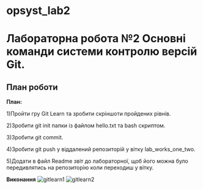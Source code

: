 # opsyst_lab2
# Лабораторна робота №2 Основні команди системи контролю версій Git.

## План роботи

**План:**

1)Пройти гру Git Learn та зробити скріншоти пройдених рівнів.

2)Зробити git init папки із файлом  hello.txt та bash скриптом.

3)Зробити git commit.

4)Зробити git push у віддалений репозиторій у вітку lab_works_one_two.

5)Додати в файл Readme звіт до лабораторної, щоб його можна було передивлятись на репозиторію коли переходиш у вітку.

**Виконання**
![gitlearn1](https://user-images.githubusercontent.com/115028080/197724739-e53ac6ba-1647-42db-b716-c5554ee100c8.png)
![gitlearn2](https://user-images.githubusercontent.com/115028080/197724758-ad7e59f7-6b5e-44a5-979c-ab63589211f8.png)
